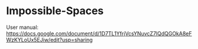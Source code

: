 # Impossible-Spaces
 
User manual: https://docs.google.com/document/d/1D7TL1YfrjVcsYNuvcZ7lQdQGOkA8eFWzKYLoUx5EJiw/edit?usp=sharing
